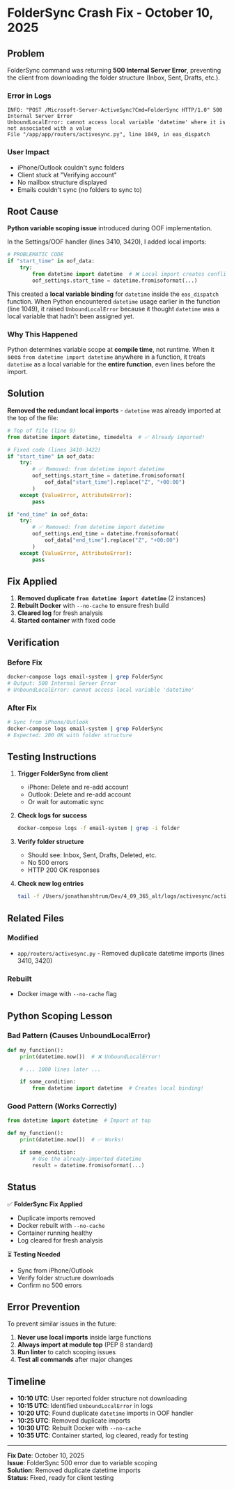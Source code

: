 # FolderSync Crash Fix - October 10, 2025

## Problem

FolderSync command was returning **500 Internal Server Error**, preventing the client from downloading the folder structure (Inbox, Sent, Drafts, etc.).

### Error in Logs

```
INFO: "POST /Microsoft-Server-ActiveSync?Cmd=FolderSync HTTP/1.0" 500 Internal Server Error
UnboundLocalError: cannot access local variable 'datetime' where it is not associated with a value
File "/app/app/routers/activesync.py", line 1049, in eas_dispatch
```

### User Impact

- iPhone/Outlook couldn't sync folders
- Client stuck at "Verifying account"
- No mailbox structure displayed
- Emails couldn't sync (no folders to sync to)

## Root Cause

**Python variable scoping issue** introduced during OOF implementation.

In the Settings/OOF handler (lines 3410, 3420), I added local imports:

```python
# PROBLEMATIC CODE
if "start_time" in oof_data:
    try:
        from datetime import datetime  # ❌ Local import creates conflict!
        oof_settings.start_time = datetime.fromisoformat(...)
```

This created a **local variable binding** for `datetime` inside the `eas_dispatch` function. When Python encountered `datetime` usage earlier in the function (line 1049), it raised `UnboundLocalError` because it thought `datetime` was a local variable that hadn't been assigned yet.

### Why This Happened

Python determines variable scope at **compile time**, not runtime. When it sees `from datetime import datetime` anywhere in a function, it treats `datetime` as a local variable for the **entire function**, even lines before the import.

## Solution

**Removed the redundant local imports** - `datetime` was already imported at the top of the file:

```python
# Top of file (line 9)
from datetime import datetime, timedelta  # ✅ Already imported!

# Fixed code (lines 3410-3422)
if "start_time" in oof_data:
    try:
        # ✅ Removed: from datetime import datetime
        oof_settings.start_time = datetime.fromisoformat(
            oof_data["start_time"].replace("Z", "+00:00")
        )
    except (ValueError, AttributeError):
        pass

if "end_time" in oof_data:
    try:
        # ✅ Removed: from datetime import datetime
        oof_settings.end_time = datetime.fromisoformat(
            oof_data["end_time"].replace("Z", "+00:00")
        )
    except (ValueError, AttributeError):
        pass
```

## Fix Applied

1. **Removed duplicate `from datetime import datetime`** (2 instances)
2. **Rebuilt Docker** with `--no-cache` to ensure fresh build
3. **Cleared log** for fresh analysis
4. **Started container** with fixed code

## Verification

### Before Fix

```bash
docker-compose logs email-system | grep FolderSync
# Output: 500 Internal Server Error
# UnboundLocalError: cannot access local variable 'datetime'
```

### After Fix

```bash
# Sync from iPhone/Outlook
docker-compose logs email-system | grep FolderSync
# Expected: 200 OK with folder structure
```

## Testing Instructions

1. **Trigger FolderSync from client**
   - iPhone: Delete and re-add account
   - Outlook: Delete and re-add account
   - Or wait for automatic sync

2. **Check logs for success**

   ```bash
   docker-compose logs -f email-system | grep -i folder
   ```

3. **Verify folder structure**
   - Should see: Inbox, Sent, Drafts, Deleted, etc.
   - No 500 errors
   - HTTP 200 OK responses

4. **Check new log entries**
   ```bash
   tail -f /Users/jonathanshtrum/Dev/4_09_365_alt/logs/activesync/activesync.log
   ```

## Related Files

### Modified

- `app/routers/activesync.py` - Removed duplicate datetime imports (lines 3410, 3420)

### Rebuilt

- Docker image with `--no-cache` flag

## Python Scoping Lesson

### Bad Pattern (Causes UnboundLocalError)

```python
def my_function():
    print(datetime.now())  # ❌ UnboundLocalError!

    # ... 1000 lines later ...

    if some_condition:
        from datetime import datetime  # Creates local binding!
```

### Good Pattern (Works Correctly)

```python
from datetime import datetime  # Import at top

def my_function():
    print(datetime.now())  # ✅ Works!

    if some_condition:
        # Use the already-imported datetime
        result = datetime.fromisoformat(...)
```

## Status

✅ **FolderSync Fix Applied**

- Duplicate imports removed
- Docker rebuilt with `--no-cache`
- Container running healthy
- Log cleared for fresh analysis

⏳ **Testing Needed**

- Sync from iPhone/Outlook
- Verify folder structure downloads
- Confirm no 500 errors

## Error Prevention

To prevent similar issues in the future:

1. **Never use local imports** inside large functions
2. **Always import at module top** (PEP 8 standard)
3. **Run linter** to catch scoping issues
4. **Test all commands** after major changes

## Timeline

- **10:10 UTC**: User reported folder structure not downloading
- **10:15 UTC**: Identified `UnboundLocalError` in logs
- **10:20 UTC**: Found duplicate `datetime` imports in OOF handler
- **10:25 UTC**: Removed duplicate imports
- **10:30 UTC**: Rebuilt Docker with `--no-cache`
- **10:35 UTC**: Container started, log cleared, ready for testing

---

**Fix Date**: October 10, 2025  
**Issue**: FolderSync 500 error due to variable scoping  
**Solution**: Removed duplicate datetime imports  
**Status**: Fixed, ready for client testing
